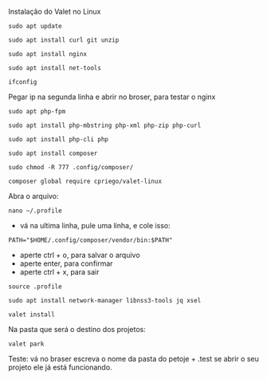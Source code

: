 Instalação do Valet no Linux

```
sudo apt update
```

```
sudo apt install curl git unzip
```

```
sudo apt install nginx
```

```
sudo apt install net-tools
```

```
ifconfig
```
Pegar ip na segunda linha e abrir no broser, para testar o nginx

```
sudo apt php-fpm
```

```
sudo apt install php-mbstring php-xml php-zip php-curl
```

```
sudo apt install php-cli php
```

```
sudo apt install composer
```

```
sudo chmod -R 777 .config/composer/
```

```
composer global require cpriego/valet-linux
```

Abra o arquivo:
```
nano ~/.profile
```

* vá na ultima linha, pule uma linha, e cole isso:
```
PATH="$HOME/.config/composer/vendor/bin:$PATH"
```
* aperte ctrl + o, para salvar o arquivo
* aperte enter, para confirmar
* aperte ctrl + x, para sair

```
source .profile
```

```
sudo apt install network-manager libnss3-tools jq xsel
```

```
valet install
```

Na pasta que será o destino dos projetos:
```
valet park
```

Teste:
vá no braser escreva o nome da pasta do petoje + .test
se abrir o seu projeto ele já está funcionando.